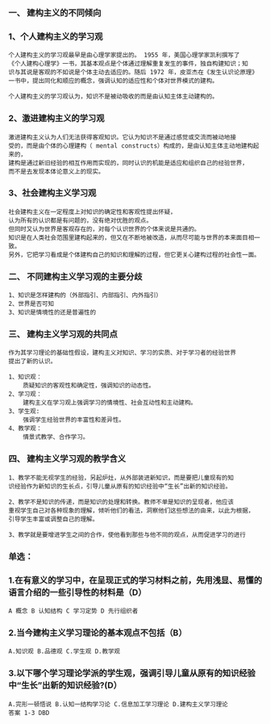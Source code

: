 ### 一、 建构主义的不同倾向
### 1、个人建构主义的学习观
    个人建构主义的学习观最早是由心理学家提出的。 1955 年，美国心理学家凯利撰写了
    《个人建构心理学》一书，其基本观点是个体通过理解重复发生的事件，独自构建知识；知
    识与其说是客观的不如说是个体主动去适应的。随后 1972 年，皮亚杰在《发生认识论原理》
    一书中，提出同化和顺应的概念，强调认知的适应性和个体对世界模式的建构。
    
    个人建构主义的学习观认为，知识不是被动吸收的而是由认知主体主动建构的。
    
### 2、激进建构主义的学习观
    激进建构主义认为人们无法获得客观知识。它认为知识不是通过感觉或交流而被动地接
    受的，而是由个体的心理建构（ mental constructs）构成的，是由认知主体主动地建构起来的，
    建构是通过新旧经验的相互作用而实现的，同时认识的机能是适应和组织自己的经验世界，
    而不是去发现本体论意义上的现实。

### 3、社会建构主义学习观
    社会建构主义在一定程度上对知识的确定性和客观性提出怀疑，
    认为所有的认识都是有问题的，没有绝对优胜的观点。
    但同时又认为世界是客观存在的，对每个认识世界的个体来说是共通的。
    知识是在人类社会范围里建构起来的，但又在不断地被改造，从而尽可能与世界的本来面目相一致。
    另外，它把学习看成是个体建构自己的知识和理解的过程，但它更关心建构过程的社会性一面。

### 二、 不同建构主义学习观的主要分歧
    1、知识是怎样建构的（外部指引、内部指引、内外指引）
    2、世界是否可知
    3、知识是情境性的还是普遍性的

### 三、 建构主义学习观的共同点
    作为其学习理论的基础性假设，建构主义对知识、学习的实质、对于学习者的经验世界
    提出了新的认识。
    
    1、知识观：
        质疑知识的客观性和确定性，强调知识的动态性。
    2、学习观：
        建构主义在学习观上强调学习的情境性、社会互动性和主动建构。
    3、学生观:
        强调学生经验世界的丰富性和差异性。
    4、教学观： 
        情景式教学、合作学习。

### 四、 建构主义学习观的教学含义
    1、教学不能无视学生的经验，另起炉灶，从外部装进新知识，而是要把儿童现有的知
    识经验作为新知识的生长点，引导儿童从原有的知识经验中“生长”出新的知识经验。
    
    2、教学不是知识的传递，而是知识的处理和转换。教师不单是知识的呈现者，他应该
    重视学生自己对各种现象的理解，倾听他们的看法，洞察他们这些想法的由来，以此为根据，
    引导学生丰富或调整自己的理解。
    
    3、教学就是要增进学生之间的合作，使他看到那些与他不同的观点，从而促进学习的进行


### 单选：
### 1.在有意义的学习中，在呈现正式的学习材料之前，先用浅显、易懂的语言介绍的一些引导性的材料是（D）
    A 概念 B 认知结构 C 学习定势 D 先行组织者
    
### 2.当今建构主义学习理论的基本观点不包括（B）
    A.知识观 B.品德观 C.学生观 D.教学观
    
### 3.以下哪个学习理论学派的学生观，强调引导儿童从原有的知识经验中“生长”出新的知识经验?(D）
    A.完形一顿悟说 B.认知一结构学习论 C.信息加工学习理论 D.建构主义学习理论
    答案 1-3 DBD